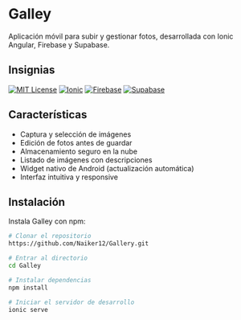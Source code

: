 # Galley

Aplicación móvil para subir y gestionar fotos, desarrollada con Ionic Angular, Firebase y Supabase.

## Insignias

[![MIT License](https://img.shields.io/badge/License-MIT-green.svg)](https://choosealicense.com/licenses/mit/)
[![Ionic](https://img.shields.io/badge/Ionic-3880FF?style=flat&logo=ionic&logoColor=white)](https://ionicframework.com/)
[![Firebase](https://img.shields.io/badge/Firebase-FFCA28?style=flat&logo=firebase&logoColor=black)](https://firebase.google.com/)
[![Supabase](https://img.shields.io/badge/Supabase-3ECF8E?style=flat&logo=supabase&logoColor=white)](https://supabase.com/)

## Características

- Captura y selección de imágenes
- Edición de fotos antes de guardar
- Almacenamiento seguro en la nube
- Listado de imágenes con descripciones
- Widget nativo de Android (actualización automática)
- Interfaz intuitiva y responsive


## Instalación

Instala Galley con npm:

```bash
# Clonar el repositorio
https://github.com/Naiker12/Gallery.git

# Entrar al directorio
cd Galley

# Instalar dependencias
npm install

# Iniciar el servidor de desarrollo
ionic serve
